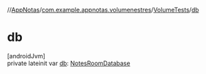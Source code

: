 //[AppNotas](../../../index.md)/[com.example.appnotas.volumenestres](../index.md)/[VolumeTests](index.md)/[db](db.md)

# db

[androidJvm]\
private lateinit var [db](db.md): [NotesRoomDatabase](../../com.example.appnotas.database/-notes-room-database/index.md)
